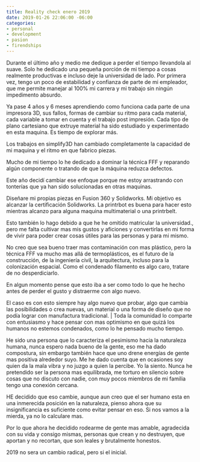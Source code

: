 ```yaml
---
title: Reality check enero 2019
date: 2019-01-26 22:06:00 -06:00
categories:
- personal
- development
- pasion
- firendships
---
```


Durante el último año y medio me dedique a perder el tiempo llevandola al suave. Solo he dedicado una pequeña porción de mi tiempo a cosas realmente productivas e incluso deje la universidad de lado.
Por primera vez, tengo un poco de estabilidad y confianza de parte de mi empleador, que me permite manejar al 100% mi carrera y mi trabajo sin ningún impedimento absurdo.

Ya pase 4 años y 6 meses aprendiendo como funciona cada parte de una impresora 3D, sus fallos, formas de cambiar su ritmo para cada material, cada variable a tomar en cuenta y el trabajo post impresión.
Cada tipo de plano cartesiano que extruye material ha sido estudiado y experimentado en esta maquina. Es tiempo de explorar más. 

Los trabajos en simplify3D han cambiado completamente la capacidad de mi maquina y el ritmo en que fabrico piezas.

Mucho de mi tiempo lo he dedicado a dominar la técnica FFF y reparando algún componente o tratando de que la máquina reduzca defectos.

Este año decidí cambiar ese enfoque porque me estoy arrastrando con tonterías que ya han sido solucionadas en otras maquinas.

Diseñare mi propias piezas en Fusion 360 y Solidworks. Mi objetivo es alcanzar la certificación Solidworks.
La printrbot es buena para hacer esto mientras alcanzo para alguna maquina multimaterial o una printrbelt.

Esto también lo hago debido a que he he omitido matricular la universidad., pero me falta cultivar mas mis gustos y aficiones y convertirlas en mi forma de vivir para poder crear cosas útiles para las personas y para mi mismo.

No creo que sea bueno traer mas contaminación con mas plástico, pero la técnica FFF va mucho mas allá de termoplásticos, es el futuro de la construcción, de la ingeniería civil, la arquitectura, incluso para la colonización espacial. Como el condenado filamento es algo caro, tratare de no desperdiciarlo.

En algun momento pense que esto iba a ser como todo lo que he hecho antes de perder el gusto y distraerme con algo nuevo.

El caso es con esto siempre hay algo nuevo que probar, algo que cambia las posibilidades o crea nuevas, un material o una forma de diseño que no podía lograr con manufactura tradicional. |
Toda la comunidad lo comparte con entusiasmo y hace pensar con mas optimismo en que quizá los humanos no estemos condenados, como lo he pensado mucho tiempo.

He sido una persona que lo caracteriza el pesimismo hacia la naturaleza humana, nunca espero nada bueno de la gente, eso me ha dado compostura, sin embargo también hace que uno drene energías de gente mas positiva alrededor suyo.
Me he dado cuenta que en ocasiones soy quien da la mala vibra y no juzgo a quien la percibe. Yo la siento. 
Nunca he pretendido ser la persona mas equilibrada, me torturo en silencio sobre cosas que no discuto con nadie, con muy pocos miembros de mi familia tengo una conexión cercana.

HE decidido que eso cambie, aunque aun creo que el ser humano esta en una inmerecida posición en la naturaleza, pienso ahora que su insignificancia es suficiente como evitar pensar en eso. Si nos vamos a la mierda, ya no lo calculare mas.
  
Por lo que ahora he decidido rodearme de gente mas amable, agradecida con su vida y consigo mismas, personas que crean y no destruyen, que aportan y no recortan, que son leales y brutalmente honestos.

2019 no sera un cambio radical, pero si el inicial.